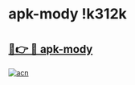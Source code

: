 # apk-mody !k312k

# <h2><a href="https://sjmrkd.esa.edu.pl?title=apk-mody&ref=k312k">🔗👉 🔴 apk-mody</a></h2>

[![acn](https://github.com/user-attachments/assets/0f9c940e-d8b0-45ae-aac7-cd30a18b3e1c)](https://sjmrkd.esa.edu.pl?title=apk-mody&ref=k312k)

